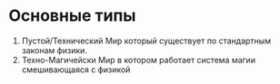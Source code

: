 # Основные типы
1. Пустой/Технический
Мир который существует по стандартным законам физики.
2. Техно-Магичейски
Мир в котором работает система магии смешивающаяся с физикой
